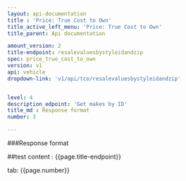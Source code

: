 ```yaml
---
layout: api-documentation
title : 'Price: True Cost to Own'
title_active_left_menu: 'Price: True Cost to Own'
title_parent: Api documentation

amount_version: 2
title-endpoint: resalevaluesbystyleidandzip
spec: price_true_cost_to_own
version: v1
api: vehicle
dropdown-link: 'v1/api/tco/resalevaluesbystyleidandzip'


level: 4
description_edpoint: 'Get makes by ID'
title_md : Response format
number: 3

---
```


###Response format

##test content : {{page.title-endpoint}} 

tab: {{page.number}}
